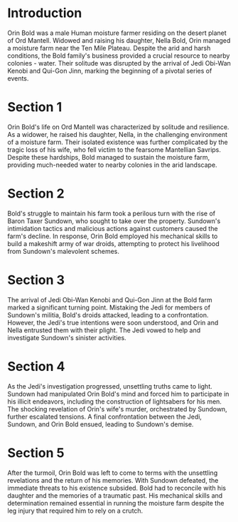 # Introduction
Orin Bold was a male Human moisture farmer residing on the desert planet of Ord Mantell.
Widowed and raising his daughter, Nella Bold, Orin managed a moisture farm near the Ten Mile Plateau.
Despite the arid and harsh conditions, the Bold family's business provided a crucial resource to nearby colonies - water.
Their solitude was disrupted by the arrival of Jedi Obi-Wan Kenobi and Qui-Gon Jinn, marking the beginning of a pivotal series of events.

# Section 1
Orin Bold's life on Ord Mantell was characterized by solitude and resilience.
As a widower, he raised his daughter, Nella, in the challenging environment of a moisture farm.
Their isolated existence was further complicated by the tragic loss of his wife, who fell victim to the fearsome Mantellian Savrips.
Despite these hardships, Bold managed to sustain the moisture farm, providing much-needed water to nearby colonies in the arid landscape.



# Section 2
Bold's struggle to maintain his farm took a perilous turn with the rise of Baron Taxer Sundown, who sought to take over the property.
Sundown's intimidation tactics and malicious actions against customers caused the farm's decline.
In response, Orin Bold employed his mechanical skills to build a makeshift army of war droids, attempting to protect his livelihood from Sundown's malevolent schemes.



# Section 3
The arrival of Jedi Obi-Wan Kenobi and Qui-Gon Jinn at the Bold farm marked a significant turning point.
Mistaking the Jedi for members of Sundown's militia, Bold's droids attacked, leading to a confrontation.
However, the Jedi's true intentions were soon understood, and Orin and Nella entrusted them with their plight.
The Jedi vowed to help and investigate Sundown's sinister activities.



# Section 4
As the Jedi's investigation progressed, unsettling truths came to light.
Sundown had manipulated Orin Bold's mind and forced him to participate in his illicit endeavors, including the construction of lightsabers for his men.
The shocking revelation of Orin's wife's murder, orchestrated by Sundown, further escalated tensions.
A final confrontation between the Jedi, Sundown, and Orin Bold ensued, leading to Sundown's demise.



# Section 5
After the turmoil, Orin Bold was left to come to terms with the unsettling revelations and the return of his memories.
With Sundown defeated, the immediate threats to his existence subsided.
Bold had to reconcile with his daughter and the memories of a traumatic past.
His mechanical skills and determination remained essential in running the moisture farm despite the leg injury that required him to rely on a crutch.